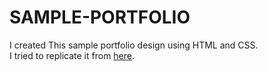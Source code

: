 # SAMPLE-PORTFOLIO

I created This sample portfolio design using HTML and CSS.
<br>
I tried to replicate it from [here](https://in.pinterest.com/pin/1063553268238238174/).
